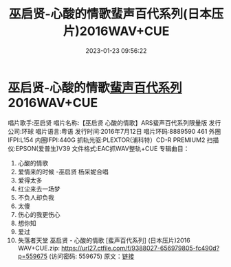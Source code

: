 ﻿---
title: 巫启贤-心酸的情歌蜚声百代系列(日本压片)2016WAV+CUE
date: 2023-01-23 09:56:22
categories: WAV车载音乐、镜像
tags: 华语中文
---
# 巫启贤-心酸的情歌[蜚声百代系列](日本压片)2016WAV+CUE

唱片歌手:巫启贤
唱片名称:【巫启贤 心酸的情歌】ARS蜚声百代系列限量版
发行公司:环球
唱片语言:粤语
发行时间:2016年7月12日
唱片环码:8889590 461 外圈IFPI:L154 内圈IFPI:440G
抓轨光驱:PLEXTOR(浦科特）CD-R PREMIUM2
扫描仪:EPSON(爱普生)V39
文件格式:EAC抓WAV整轨+CUE
专辑曲目：
01. 心酸的情歌
02. 爱情来的时候 -巫启贤 杨采妮合唱
03. 爱得太多
04. 红尘来去一场梦
05. 不负人却负我
06. 太傻
07. 伤心的我更伤心
08. 想你知
09. 爱过
10. 失落者天堂
巫启贤 - 心酸的情歌 [蜚声百代系列] (日本压片)2016 WAV+CUE.zip: https://url27.ctfile.com/f/9388027-656979805-fc490d?p=559675
(访问密码: 559675)
原文：[链接](https://blog.sina.com.cn/s/blog_1647c7e76010310qv.html)